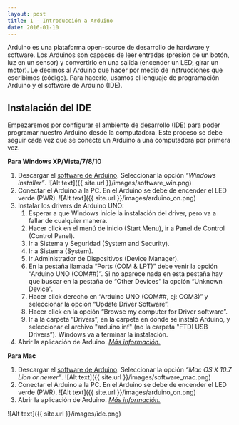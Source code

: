 ```yaml
---
layout: post
title: 1 - Introducción a Arduino
date: 2016-01-10
---
```


Arduino es una plataforma open-source de desarrollo de hardware y software. Los Arduinos son capaces de leer entradas 
(presión de un botón, luz en un sensor) y convertirlo en una salida (encender un LED, girar un motor). Le decimos al
Arduino que hacer por medio de instrucciones que escribimos (código). Para hacerlo, usamos el lenguaje de programación
Arduino y el software de Arduino (IDE).

## Instalación del IDE
Empezaremos por configurar el ambiente de desarrollo (IDE) para poder programar nuestro Arduino desde la computadora. 
Este proceso se debe seguir cada vez que se conecte un Arduino a una computadora por primera vez.

**Para Windows XP/Vista/7/8/10**

1. Descargar el [software de Arduino](https://www.arduino.cc/en/Main/Software). Seleccionar la opción *“Windows 
installer”*.
![Alt text]({{ site.url }}/images/software_win.png)
2. Conectar el Arduino a la PC. En el Arduino se debe de encender el LED verde (PWR).
![Alt text]({{ site.url }}/images/arduino_on.png)
3. Instalar los drivers de Arduino UNO:
    1. Esperar a que Windows inicie la instalación del driver, pero va a fallar de cualquier manera.
    2. Hacer click en el menú de inicio (Start Menu), ir a Panel de Control (Control Panel).
    3. Ir a Sistema y Seguridad (System and Security). 
    4. Ir a Sistema (System). 
    5. Ir Administrador de Dispositivos (Device Manager).
    6. En la pestaña llamada “Ports (COM & LPT)” debe venir la opción “Arduino UNO (COM##)”. Si no aparece nada en esta 
       pestaña hay que buscar en la pestaña de “Other Devices” la opción “Unknown Device”.
    7. Hacer click derecho en “Arduino UNO (COM##, ej: COM3)” y seleccionar la opción “Update Driver Software”.
    8. Hacer click en la opción “Browse my computer for Driver software”.
    9. Ir a la carpeta “Drivers”, en la carpeta en donde se instaló Arduino, y seleccionar el archivo "arduino.inf" (no 
       la carpeta "FTDI USB Drivers”). Windows va a terminar la instalación.
4. Abrir la aplicación de Arduino.
*[Más información.](https://www.arduino.cc/en/Guide/Windows)*

**Para Mac**

1. Descargar el [software de Arduino](https://www.arduino.cc/en/Main/Software). Seleccionar la opción *“Mac OS X 10.7 
Lion or newer”*.
![Alt text]({{ site.url }}/images/software_mac.png)
2. Conectar el Arduino a la PC. En el Arduino se debe de encender el LED verde (PWR).
![Alt text]({{ site.url }}/images/arduino_on.png)
4. Abrir la aplicación de Arduino.
*[Más información.](https://www.arduino.cc/en/Guide/MacOSX)*

![Alt text]({{ site.url }}/images/ide.png)